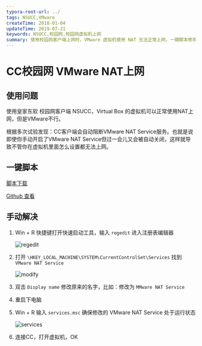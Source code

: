 ```yaml
---
typora-root-url: ../
tags: NSUCC,VMware
createTime: 2018-01-04
updateTime: 2019-07-21
keywords: NSUCC,校园网,校园网虚拟机上网
summary: 使用校园网客户端上网时，VMware 虚拟机使用 NAT 无法正常上网，一键脚本修改注册表修复上网问题。 
---
```


# CC校园网 VMware NAT上网

## 使用问题

使用皇家东软 校园网客户端 NSUCC，Virtual Box 的虚拟机可以正常使用NAT上网，但是VMware不行。

根据多次试验发现：CC客户端会自动阻断VMware NAT Service服务。也就是说即使你手动开启了VMware NAT Service但过一会儿又会被自动关闭，这样就导致不管你在虚拟机里面怎么设置都无法上网。

## 一键脚本

[脚本下载](https://anand-blog.oss-cn-chengdu.aliyuncs.com/myscript/nsucc-vmware-nat.bat) 

[Github 查看](https://github.com/anandzhang/myscript-pub/blob/master/nsucc-vmware-nat.bat) 

## 手动解决

1. Win + R 快捷键打开快速启动工具，输入 `regedit` 进入注册表编辑器

   ![regedit](/images/windows/4/regedit.jpg)

2. 打开 `\HKEY_LOCAL_MACHINE\SYSTEM\CurrentControlSet\Services` 找到 `VMware NAT Service` 

   ![modify](/images/windows/4/modify.png)

3. 双击 `Display name` 修改原来的名字，比如：修改为 `MMware NAT Service` 

4. 重启下电脑

5. Win + R 输入 `services.msc` 确保修改的 VMware NAT Service 处于运行状态

   ![services](/images/windows/4/services.png)

6. 连接CC，打开虚拟机，OK